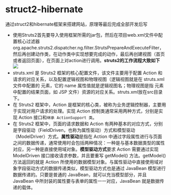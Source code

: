 # struct2-hibernate
通过struct2和hibernate框架来搭建网站，原理等最后完成全部开发后写<br>
* 使用Struts2首先要导入使用框架所需的jar包，然后在项目web.xml文件中配置核心过滤器org.apache.struts2.dispatcher.ng.filter.StrutsPrepareAndExecuteFilter，然后再创建动作类，在动作类中实现想要完成的动作，最后再创建视图（首页或者返回页面），在页面上对action进行调用。**struts2的工作流程大致如下**
![](https://github.com/yangxcc/struct2-hibernate/blob/master/image/struts2%E5%B7%A5%E4%BD%9C%E6%B5%81%E7%A8%8B.jpg)<br>
* struts.xml 是 Struts2 框架的核心配置文件，该文件主要用于配置 Action 和请求的对应关系，以及配置逻辑视图和物理视图（逻辑视图就是在 struts.xml 文件中配置的 <result> 元素，它的 name 属性值就是逻辑视图名；物理视图是指 <result> 元素中配置的结果页面，如 JSP 文件）资源的对应关系。struts.xml放在src目录下。<br>
* 在 Struts2 框架中，Action 是框架的核心类，被称为业务逻辑控制器，主要用于实现对用户请求的处理。实现 Action 控制类通常采用两种方式，分别是实现 Action 接口和`继承 ActionSupport 类`。<br>
 * 在 Struts2 框架中，页面的请求数据和 Action 有两种基本的对应方式，分别是字段驱动（FieldDriven，也称为属性驱动）方式和模型驱动（ModelDriver）方式。**属性驱动**是指在 Action 中通过字段属性进行与页面之间的数据传递，通常使用时会包括两种情况：一种是与基本数据类型的属性对应，另一种是直接使用域对象。**模型驱动方式**要求 Action 需要通过实现 ModelDriven 接口接收请求参数，并且要重写 getModel() 方法。getModel() 方法返回的就是 Action 所使用的数据模型对象。与属性驱动中直接使用域对象字段驱动方式的数据传递类似，模型驱动方式也是通过 JavaBean 模型进行数据传递的。只要是普通的 JavaBean，就可以充当模型部分，并且 JavaBean 中所封装的属性要与表单的属性一一对应，JavaBean 就是数据传递的载体。

